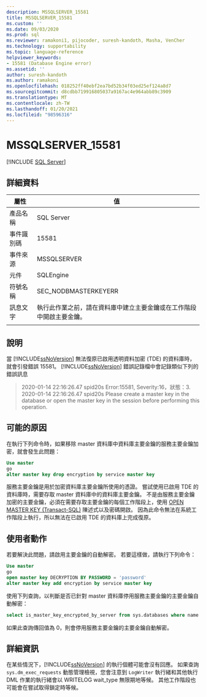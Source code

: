 ```yaml
---
description: MSSQLSERVER_15581
title: MSSQLSERVER_15581
ms.custom: ''
ms.date: 09/03/2020
ms.prod: sql
ms.reviewer: ramakoni1, pijocoder, suresh-kandoth, Masha, VenCher
ms.technology: supportability
ms.topic: language-reference
helpviewer_keywords:
- 15581 (Database Engine error)
ms.assetid: ''
author: suresh-kandoth
ms.author: ramakoni
ms.openlocfilehash: 018252ff40ebf2ea7bd52b34f03ed25ef124a8d7
ms.sourcegitcommit: d8cdbb719916805037a9167ac4e964abb89c3909
ms.translationtype: MT
ms.contentlocale: zh-TW
ms.lasthandoff: 01/20/2021
ms.locfileid: "98596316"
---
```

# <a name="mssqlserver_15581"></a>MSSQLSERVER_15581
 [!INCLUDE [SQL Server](../../includes/applies-to-version/sqlserver.md)]

## <a name="details"></a>詳細資料

|屬性|值|
|---|---|
|產品名稱|SQL Server|
|事件識別碼|15581|
|事件來源|MSSQLSERVER|
|元件|SQLEngine|
|符號名稱|SEC_NODBMASTERKEYERR|
|訊息文字|執行此作業之前，請在資料庫中建立主要金鑰或在工作階段中開啟主要金鑰。|
||

## <a name="explanation"></a>說明

當 [!INCLUDE[ssNoVersion](../../includes/ssnoversion-md.md)] 無法復原已啟用透明資料加密 (TDE) 的資料庫時，就會引發錯誤 15581。 [!INCLUDE[ssNoVersion](../../includes/ssnoversion-md.md)] 錯誤記錄檔中會記錄類似下列的錯誤訊息

> 2020-01-14 22:16:26.47 spid20s Error:15581, Severity:16，狀態：3.  
2020-01-14 22:16:26.47 spid20s Please create a master key in the database or open the master key in the session before performing this operation.

## <a name="possible-cause"></a>可能的原因

在執行下列命令時，如果移除 master 資料庫中資料庫主要金鑰的服務主要金鑰加密，就會發生此問題：

```sql
Use master
go
alter master key drop encryption by service master key
```

服務主要金鑰是用於加密資料庫主要金鑰所使用的憑證。 嘗試使用已啟用 TDE 的資料庫時，需要存取 master 資料庫中的資料庫主要金鑰。 不是由服務主要金鑰加密的主要金鑰，必須在需要存取主要金鑰的每個工作階段上，使用 [OPEN MASTER KEY (Transact-SQL)](../../t-sql/statements/open-master-key-transact-sql.md) 陳述式以及密碼開啟。 因為此命令無法在系統工作階段上執行，所以無法在已啟用 TDE 的資料庫上完成復原。

## <a name="user-action"></a>使用者動作

若要解決此問題，請啟用主要金鑰的自動解密。 若要這樣做，請執行下列命令：

```sql
Use master
go
open master key DECRYPTION BY PASSWORD = 'password'
alter master key add encryption by service master key
```

使用下列查詢，以判斷是否已針對 master 資料庫停用服務主要金鑰的主要金鑰自動解密：

```sql
select is_master_key_encrypted_by_server from sys.databases where name = 'master'
```

如果此查詢傳回值為 0，則會停用服務主要金鑰的主要金鑰自動解密。

## <a name="more-information"></a>詳細資訊

在某些情況下，[!INCLUDE[ssNoVersion](../../includes/ssnoversion-md.md)] 的執行個體可能會沒有回應。 如果查詢 `sys.dm_exec_requests` 動態管理檢視，您會注意到 `LogWriter` 執行緒和其他執行 DML 作業的執行緒會以 WRITELOG wait_type 無限期地等候。 其他工作階段也可能會在嘗試取得鎖定時等候。